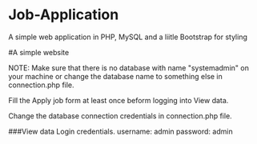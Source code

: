 # Job-Application
A simple web application in PHP, MySQL and a liitle Bootstrap for styling

#A simple website

NOTE: Make sure that there is no database with name "systemadmin" on your machine or change the database name to something else in connection.php file.

Fill the Apply job form at least once beform logging into View data.

Change the database connection credentials in connection.php file.

###View data Login credentials.
username: admin
password: admin
